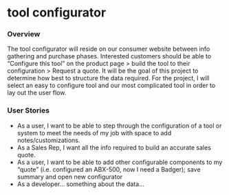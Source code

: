 # tool configurator

### Overview
The tool configurator will reside on our consumer website between info gathering and purchase phases. Interested customers should be able to “Configure this tool” on the product page > build the tool to their configuration > Request a quote. It will be the goal of this project to determine how best to structure the data required. For the project, I will select an easy to configure tool and our most complicated tool in order to lay out the user flow.

### User Stories
- As a user, I want to be able to step through the configuration of a tool or system to meet the needs of my job with space to add notes/customizations.
- As a Sales Rep, I want all the info required to build an accurate sales quote.
- As a user, I want to be able to add other configurable components to my “quote” (i.e. configured an ABX-500, now I need a Badger); save summary and open new configurator
- As a developer… something about the data…
